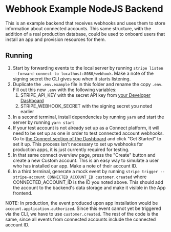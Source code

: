 # Webhook Example NodeJS Backend

This is an example backend that receives webhooks and uses them to store
information about connected accounts. This same structure, with the addition of
a real production database, could be used to onboard users that install an app
and provision resources for them.

## Running

1. Start by forwarding events to the local server by running
   `stripe listen --forward-connect-to localhost:8080/webhook`. Make a note of
   the signing secret the CLI gives you when it starts listening.
2. Duplicate the `.env.example` file in this folder and rename the copy `.env`.
   Fill out this new `.env` with the following variables:
   1. STRIPE_API_KEY with the secret API key from
      [your Developer Dashboard](https://dashboard.stripe.com/test/apikeys)
   2. STRIPE_WEBHOOK_SECRET with the signing secret you noted earlier
3. In a second terminal, install dependencies by running `yarn` and start the
   server by running `yarn start`
4. If your test account is not already set up as a Connect platform, it will
   need to be set up as one in order to test connected account webhooks. Go to
   [the Connect section of the Dashboard](https://dashboard.stripe.com/test/connect/accounts/overview)
   and click "Get Started" to set it up. This process isn't necessary to set up
   webhooks for production apps, it is just currently required for testing.
5. In that same connect overview page, press the "Create" button and create a
   new Custom account. This is an easy way to simulate a user who has installed
   our app. Make a note of their account ID.
6. In a third terminal, generate a mock event by running
   `stripe trigger --stripe-account CONNECTED_ACCOUNT_ID customer.created` where
   CONNECTED_ACCOUNT_ID is the ID you noted above. This should add the account
   to the backend's data storage and make it visible in the App frontend.

NOTE: In production, the event produced upon app installation would be
`account.application.authorized`. Since this event cannot yet be triggered via
the CLI, we have to use `customer.created`. The rest of the code is the same,
since all events from connected accounts include the connected account ID.
